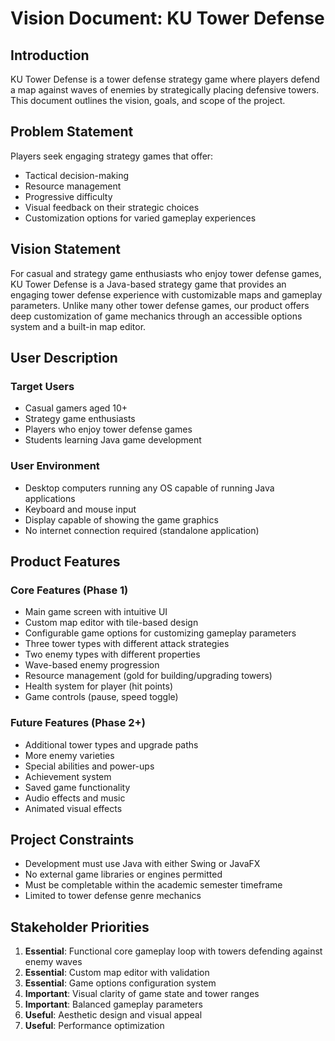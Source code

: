 # Vision Document: KU Tower Defense

## Introduction
KU Tower Defense is a tower defense strategy game where players defend a map against waves of enemies by strategically placing defensive towers. This document outlines the vision, goals, and scope of the project.

## Problem Statement
Players seek engaging strategy games that offer:
- Tactical decision-making
- Resource management
- Progressive difficulty
- Visual feedback on their strategic choices
- Customization options for varied gameplay experiences

## Vision Statement
For casual and strategy game enthusiasts who enjoy tower defense games, KU Tower Defense is a Java-based strategy game that provides an engaging tower defense experience with customizable maps and gameplay parameters. Unlike many other tower defense games, our product offers deep customization of game mechanics through an accessible options system and a built-in map editor.

## User Description
### Target Users
- Casual gamers aged 10+
- Strategy game enthusiasts
- Players who enjoy tower defense games
- Students learning Java game development

### User Environment
- Desktop computers running any OS capable of running Java applications
- Keyboard and mouse input
- Display capable of showing the game graphics
- No internet connection required (standalone application)

## Product Features
### Core Features (Phase 1)
- Main game screen with intuitive UI
- Custom map editor with tile-based design
- Configurable game options for customizing gameplay parameters
- Three tower types with different attack strategies
- Two enemy types with different properties
- Wave-based enemy progression
- Resource management (gold for building/upgrading towers)
- Health system for player (hit points)
- Game controls (pause, speed toggle)

### Future Features (Phase 2+)
- Additional tower types and upgrade paths
- More enemy varieties
- Special abilities and power-ups
- Achievement system
- Saved game functionality
- Audio effects and music
- Animated visual effects

## Project Constraints
- Development must use Java with either Swing or JavaFX
- No external game libraries or engines permitted
- Must be completable within the academic semester timeframe
- Limited to tower defense genre mechanics

## Stakeholder Priorities
1. **Essential**: Functional core gameplay loop with towers defending against enemy waves
2. **Essential**: Custom map editor with validation
3. **Essential**: Game options configuration system
4. **Important**: Visual clarity of game state and tower ranges
5. **Important**: Balanced gameplay parameters
6. **Useful**: Aesthetic design and visual appeal
7. **Useful**: Performance optimization 